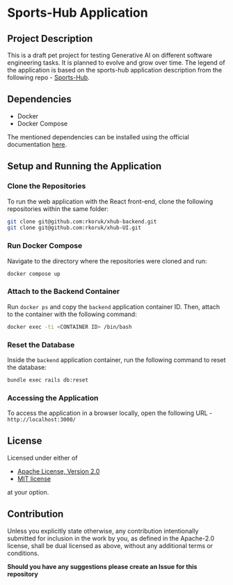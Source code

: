 # Sports-Hub Application

## Project Description

This is a draft pet project for testing Generative AI on different software engineering tasks. It is planned to evolve and grow over time. The legend of the application is based on the sports-hub application description from the following repo - [Sports-Hub](https://github.com/dark-side/sports-hub).

## Dependencies

- Docker
- Docker Compose

The mentioned dependencies can be installed using the official documentation [here](https://docs.docker.com/compose/install/).

## Setup and Running the Application

### Clone the Repositories

To run the web application with the React front-end, clone the following repositories within the same folder:

```sh
git clone git@github.com:rkoruk/xhub-backend.git
git clone git@github.com:rkoruk/xhub-UI.git
```

### Run Docker Compose

Navigate to the directory where the repositories were cloned and run:

```sh
docker compose up
```

### Attach to the Backend Container

Run `docker ps` and copy the `backend` application container ID. Then, attach to the container with the following command:

```sh
docker exec -ti <CONTAINER ID> /bin/bash
```

### Reset the Database

Inside the `backend` application container, run the following command to reset the database:

```sh
bundle exec rails db:reset
```

### Accessing the Application
To access the application in a browser locally, open the following URL - `http://localhost:3000/`

## License

Licensed under either of

- [Apache License, Version 2.0](http://www.apache.org/licenses/LICENSE-2.0)
- [MIT license](http://opensource.org/licenses/MIT)

at your option.

## Contribution
Unless you explicitly state otherwise, any contribution intentionally submitted for inclusion in the work by you, as defined in the Apache-2.0 license, shall be dual licensed as above, without any additional terms or conditions.

**Should you have any suggestions please create an Issue for this repository**
